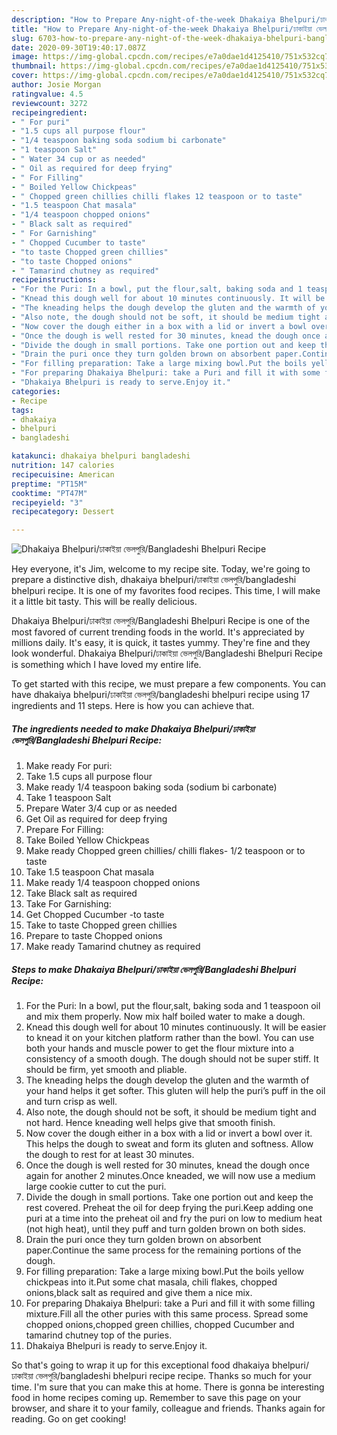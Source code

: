 ```yaml
---
description: "How to Prepare Any-night-of-the-week Dhakaiya Bhelpuri/ঢাকাইয়া ভেলপুরি/Bangladeshi Bhelpuri Recipe"
title: "How to Prepare Any-night-of-the-week Dhakaiya Bhelpuri/ঢাকাইয়া ভেলপুরি/Bangladeshi Bhelpuri Recipe"
slug: 6703-how-to-prepare-any-night-of-the-week-dhakaiya-bhelpuri-bangladeshi-bhelpuri-recipe
date: 2020-09-30T19:40:17.087Z
image: https://img-global.cpcdn.com/recipes/e7a0dae1d4125410/751x532cq70/dhakaiya-bhelpuriঢাকাইয়া-ভেলপুরিbangladeshi-bhelpuri-recipe-recipe-main-photo.jpg
thumbnail: https://img-global.cpcdn.com/recipes/e7a0dae1d4125410/751x532cq70/dhakaiya-bhelpuriঢাকাইয়া-ভেলপুরিbangladeshi-bhelpuri-recipe-recipe-main-photo.jpg
cover: https://img-global.cpcdn.com/recipes/e7a0dae1d4125410/751x532cq70/dhakaiya-bhelpuriঢাকাইয়া-ভেলপুরিbangladeshi-bhelpuri-recipe-recipe-main-photo.jpg
author: Josie Morgan
ratingvalue: 4.5
reviewcount: 3272
recipeingredient:
- " For puri"
- "1.5 cups all purpose flour"
- "1/4 teaspoon baking soda sodium bi carbonate"
- "1 teaspoon Salt"
- " Water 34 cup or as needed"
- " Oil as required for deep frying"
- " For Filling"
- " Boiled Yellow Chickpeas"
- " Chopped green chillies chilli flakes 12 teaspoon or to taste"
- "1.5 teaspoon Chat masala"
- "1/4 teaspoon chopped onions"
- " Black salt as required"
- " For Garnishing"
- " Chopped Cucumber to taste"
- "to taste Chopped green chillies"
- "to taste Chopped onions"
- " Tamarind chutney as required"
recipeinstructions:
- "For the Puri: In a bowl, put the flour,salt, baking soda and 1 teaspoon oil and mix them properly. Now mix half boiled water to make a dough."
- "Knead this dough well for about 10 minutes continuously. It will be easier to knead it on your kitchen platform rather than the bowl. You can use both your hands and muscle power to get the flour mixture into a consistency of a smooth dough. The dough should not be super stiff. It should be firm, yet smooth and pliable."
- "The kneading helps the dough develop the gluten and the warmth of your hand helps it get softer. This gluten will help the puri’s puff in the oil and turn crisp as well."
- "Also note, the dough should not be soft, it should be medium tight and not hard. Hence kneading well helps give that smooth finish."
- "Now cover the dough either in a box with a lid or invert a bowl over it. This helps the dough to sweat and form its gluten and softness. Allow the dough to rest for at least 30 minutes."
- "Once the dough is well rested for 30 minutes, knead the dough once again for another 2 minutes.Once kneaded, we will now use a medium large cookie cutter to cut the puri."
- "Divide the dough in small portions. Take one portion out and keep the rest covered. Preheat the oil for deep frying the puri.Keep adding one puri at a time into the preheat oil and fry the puri on low to medium heat (not high heat), until they puff and turn golden brown on both sides."
- "Drain the puri once they turn golden brown on absorbent paper.Continue the same process for the remaining portions of the dough."
- "For filling preparation: Take a large mixing bowl.Put the boils yellow chickpeas into it.Put some chat masala, chili flakes, chopped onions,black salt as required and give them a nice mix."
- "For preparing Dhakaiya Bhelpuri: take a Puri and fill it with some filling mixture.Fill all the other puries with this same process. Spread some chopped onions,chopped green chillies, chopped Cucumber and tamarind chutney top of the puries."
- "Dhakaiya Bhelpuri is ready to serve.Enjoy it."
categories:
- Recipe
tags:
- dhakaiya
- bhelpuri
- bangladeshi

katakunci: dhakaiya bhelpuri bangladeshi 
nutrition: 147 calories
recipecuisine: American
preptime: "PT15M"
cooktime: "PT47M"
recipeyield: "3"
recipecategory: Dessert

---
```



![Dhakaiya Bhelpuri/ঢাকাইয়া ভেলপুরি/Bangladeshi Bhelpuri Recipe](https://img-global.cpcdn.com/recipes/e7a0dae1d4125410/751x532cq70/dhakaiya-bhelpuriঢাকাইয়া-ভেলপুরিbangladeshi-bhelpuri-recipe-recipe-main-photo.jpg)

Hey everyone, it's Jim, welcome to my recipe site. Today, we're going to prepare a distinctive dish, dhakaiya bhelpuri/ঢাকাইয়া ভেলপুরি/bangladeshi bhelpuri recipe. It is one of my favorites food recipes. This time, I will make it a little bit tasty. This will be really delicious.

Dhakaiya Bhelpuri/ঢাকাইয়া ভেলপুরি/Bangladeshi Bhelpuri Recipe is one of the most favored of current trending foods in the world. It's appreciated by millions daily. It's easy, it is quick, it tastes yummy. They're fine and they look wonderful. Dhakaiya Bhelpuri/ঢাকাইয়া ভেলপুরি/Bangladeshi Bhelpuri Recipe is something which I have loved my entire life.




To get started with this recipe, we must prepare a few components. You can have dhakaiya bhelpuri/ঢাকাইয়া ভেলপুরি/bangladeshi bhelpuri recipe using 17 ingredients and 11 steps. Here is how you can achieve that.

<!--inarticleads1-->

##### The ingredients needed to make Dhakaiya Bhelpuri/ঢাকাইয়া ভেলপুরি/Bangladeshi Bhelpuri Recipe:

1. Make ready  For puri:
1. Take 1.5 cups all purpose flour
1. Make ready 1/4 teaspoon baking soda (sodium bi carbonate)
1. Take 1 teaspoon Salt
1. Prepare  Water 3/4 cup or as needed
1. Get  Oil as required for deep frying
1. Prepare  For Filling:
1. Take  Boiled Yellow Chickpeas
1. Make ready  Chopped green chillies/ chilli flakes- 1/2 teaspoon or to taste
1. Take 1.5 teaspoon Chat masala
1. Make ready 1/4 teaspoon chopped onions
1. Take  Black salt as required
1. Take  For Garnishing:
1. Get  Chopped Cucumber -to taste
1. Take to taste Chopped green chillies
1. Prepare to taste Chopped onions
1. Make ready  Tamarind chutney as required




<!--inarticleads2-->

##### Steps to make Dhakaiya Bhelpuri/ঢাকাইয়া ভেলপুরি/Bangladeshi Bhelpuri Recipe:

1. For the Puri: In a bowl, put the flour,salt, baking soda and 1 teaspoon oil and mix them properly. Now mix half boiled water to make a dough.
1. Knead this dough well for about 10 minutes continuously. It will be easier to knead it on your kitchen platform rather than the bowl. You can use both your hands and muscle power to get the flour mixture into a consistency of a smooth dough. The dough should not be super stiff. It should be firm, yet smooth and pliable.
1. The kneading helps the dough develop the gluten and the warmth of your hand helps it get softer. This gluten will help the puri’s puff in the oil and turn crisp as well.
1. Also note, the dough should not be soft, it should be medium tight and not hard. Hence kneading well helps give that smooth finish.
1. Now cover the dough either in a box with a lid or invert a bowl over it. This helps the dough to sweat and form its gluten and softness. Allow the dough to rest for at least 30 minutes.
1. Once the dough is well rested for 30 minutes, knead the dough once again for another 2 minutes.Once kneaded, we will now use a medium large cookie cutter to cut the puri.
1. Divide the dough in small portions. Take one portion out and keep the rest covered. Preheat the oil for deep frying the puri.Keep adding one puri at a time into the preheat oil and fry the puri on low to medium heat (not high heat), until they puff and turn golden brown on both sides.
1. Drain the puri once they turn golden brown on absorbent paper.Continue the same process for the remaining portions of the dough.
1. For filling preparation: Take a large mixing bowl.Put the boils yellow chickpeas into it.Put some chat masala, chili flakes, chopped onions,black salt as required and give them a nice mix.
1. For preparing Dhakaiya Bhelpuri: take a Puri and fill it with some filling mixture.Fill all the other puries with this same process. Spread some chopped onions,chopped green chillies, chopped Cucumber and tamarind chutney top of the puries.
1. Dhakaiya Bhelpuri is ready to serve.Enjoy it.




So that's going to wrap it up for this exceptional food dhakaiya bhelpuri/ঢাকাইয়া ভেলপুরি/bangladeshi bhelpuri recipe recipe. Thanks so much for your time. I'm sure that you can make this at home. There is gonna be interesting food in home recipes coming up. Remember to save this page on your browser, and share it to your family, colleague and friends. Thanks again for reading. Go on get cooking!
